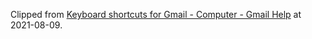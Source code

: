 > 
Clipped from [Keyboard shortcuts for Gmail - Computer - Gmail Help](https://support.google.com/mail/answer/6594?hl=en&co=GENIE.Platform%3DDesktop#zippy=%2Ccompose-chat%2Cformatting-text%2Cactions%2Changouts%2Cjumping%2Cthreadlist-selection%2Cnavigation%2Capplication) at 2021-08-09.